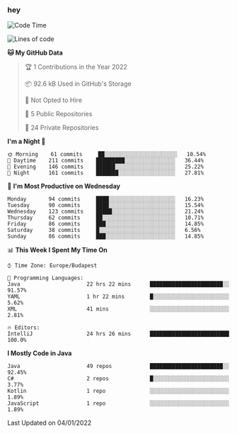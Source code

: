 ### hey

<!--START_SECTION:waka-->
![Code Time](http://img.shields.io/badge/Code%20Time-445%20hrs%2022%20mins-blue)

![Lines of code](https://img.shields.io/badge/From%20Hello%20World%20I%27ve%20Written-440%20Thousand%20lines%20of%20code-blue)

**🐱 My GitHub Data** 

> 🏆 1 Contributions in the Year 2022
 > 
> 📦 92.6 kB Used in GitHub's Storage 
 > 
> 🚫 Not Opted to Hire
 > 
> 📜 5 Public Repositories 
 > 
> 🔑 24 Private Repositories  
 > 
**I'm a Night 🦉** 

```text
🌞 Morning    61 commits     ██░░░░░░░░░░░░░░░░░░░░░░░   10.54% 
🌆 Daytime    211 commits    █████████░░░░░░░░░░░░░░░░   36.44% 
🌃 Evening    146 commits    ██████░░░░░░░░░░░░░░░░░░░   25.22% 
🌙 Night      161 commits    ███████░░░░░░░░░░░░░░░░░░   27.81%

```
📅 **I'm Most Productive on Wednesday** 

```text
Monday       94 commits     ████░░░░░░░░░░░░░░░░░░░░░   16.23% 
Tuesday      90 commits     ████░░░░░░░░░░░░░░░░░░░░░   15.54% 
Wednesday    123 commits    █████░░░░░░░░░░░░░░░░░░░░   21.24% 
Thursday     62 commits     ██░░░░░░░░░░░░░░░░░░░░░░░   10.71% 
Friday       86 commits     ███░░░░░░░░░░░░░░░░░░░░░░   14.85% 
Saturday     38 commits     █░░░░░░░░░░░░░░░░░░░░░░░░   6.56% 
Sunday       86 commits     ███░░░░░░░░░░░░░░░░░░░░░░   14.85%

```


📊 **This Week I Spent My Time On** 

```text
⌚︎ Time Zone: Europe/Budapest

💬 Programming Languages: 
Java                     22 hrs 22 mins      ███████████████████████░░   91.57% 
YAML                     1 hr 22 mins        █░░░░░░░░░░░░░░░░░░░░░░░░   5.62% 
XML                      41 mins             ░░░░░░░░░░░░░░░░░░░░░░░░░   2.81%

🔥 Editors: 
IntelliJ                 24 hrs 26 mins      █████████████████████████   100.0%

```

**I Mostly Code in Java** 

```text
Java                     49 repos            ███████████████████████░░   92.45% 
C#                       2 repos             █░░░░░░░░░░░░░░░░░░░░░░░░   3.77% 
Kotlin                   1 repo              ░░░░░░░░░░░░░░░░░░░░░░░░░   1.89% 
JavaScript               1 repo              ░░░░░░░░░░░░░░░░░░░░░░░░░   1.89%

```



 Last Updated on 04/01/2022
<!--END_SECTION:waka-->
